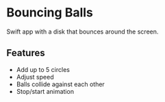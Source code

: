# Bouncing Balls

Swift app with a disk that bounces around the screen.

## Features

* Add up to 5 circles
* Adjust speed
* Balls collide against each other
* Stop/start animation
